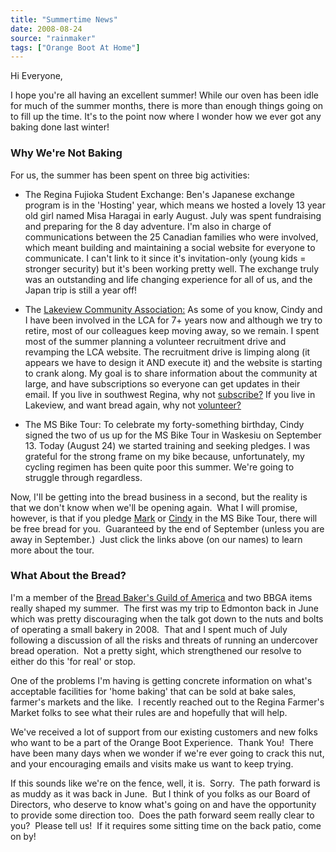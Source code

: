 ```yaml
---
title: "Summertime News"
date: 2008-08-24
source: "rainmaker"
tags: ["Orange Boot At Home"]
---
```


Hi Everyone,

I hope you're all having an excellent summer! While our oven has been idle for much of the summer months, there is more than enough things going on to fill up the time. It's to the point now where I wonder how we ever got any baking done last winter!

### Why We're Not Baking

For us, the summer has been spent on three big activities:

- The Regina Fujioka Student Exchange: Ben's Japanese exchange program is in the 'Hosting' year, which means we hosted a lovely 13 year old girl named Misa Haragai in early August. July was spent fundraising and preparing for the 8 day adventure. I'm also in charge of communications between the 25 Canadian families who were involved, which meant building and maintaining a social website for everyone to communicate. I can't link to it since it's invitation-only (young kids = stronger security) but it's been working pretty well. The exchange truly was an outstanding and life changing experience for all of us, and the Japan trip is still a year off!
  
- The [Lakeview Community Association:](http://lcaregina.ca/) As some of you know, Cindy and I have been involved in the LCA for 7+ years now and although we try to retire, most of our colleagues keep moving away, so we remain. I spent most of the summer planning a volunteer recruitment drive and revamping the LCA website. The recruitment drive is limping along (it appears we have to design it AND execute it) and the website is starting to crank along. My goal is to share information about the community at large, and have subscriptions so everyone can get updates in their email. If you live in southwest Regina, why not [subscribe?](http://lcaregina.ca/) If you live in Lakeview, and want bread again, why not [volunteer?](http://lcaregina.ca/contact-us/)
  
- The MS Bike Tour: To celebrate my forty-something birthday, Cindy signed the two of us up for the MS Bike Tour in Waskesiu on September 13. Today (August 24) we started training and seeking pledges. I was grateful for the strong frame on my bike because, unfortunately, my cycling regimen has been quite poor this summer. We're going to struggle through regardless.

Now, I'll be getting into the bread business in a second, but the reality is that we don't know when we'll be opening again.  What I will promise, however, is that if you pledge [Mark](https://msofs.mssociety.ca/2008bike/Sponsor.aspx?L=2&PID=1057532) or [Cindy](https://msofs.mssociety.ca/2008bike/Sponsor.aspx?L=2&PID=1057533) in the MS Bike Tour, there will be free bread for you.  Guaranteed by the end of September (unless you are away in September.)  Just click the links above (on our names) to learn more about the tour.

### What About the Bread?

I'm a member of the [Bread Baker's Guild of America](http://bbga.org/) and two BBGA items really shaped my summer.  The first was my trip to Edmonton back in June which was pretty discouraging when the talk got down to the nuts and bolts of operating a small bakery in 2008.  That and I spent much of July following a discussion of all the risks and threats of running an undercover bread operation.  Not a pretty sight, which strengthened our resolve to either do this 'for real' or stop.

One of the problems I'm having is getting concrete information on what's acceptable facilities for 'home baking' that can be sold at bake sales, farmer's markets and the like.  I recently reached out to the Regina Farmer's Market folks to see what their rules are and hopefully that will help.

We've received a lot of support from our existing customers and new folks who want to be a part of the Orange Boot Experience.  Thank You!  There have been many days when we wonder if we're ever going to crack this nut, and your encouraging emails and visits make us want to keep trying.

If this sounds like we're on the fence, well, it is.  Sorry.  The path forward is as muddy as it was back in June.  But I think of you folks as our Board of Directors, who deserve to know what's going on and have the opportunity to provide some direction too.  Does the path forward seem really clear to you?  Please tell us!  If it requires some sitting time on the back patio, come on by!
